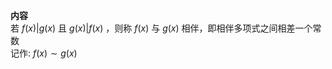 **内容**    
若 $f(x)|g(x)$ 且 $g(x)|f(x)$ ，则称 $f(x)$ 与 $g(x)$ 相伴，即相伴多项式之间相差一个常数    
记作:  $f(x)\sim g(x)$     
